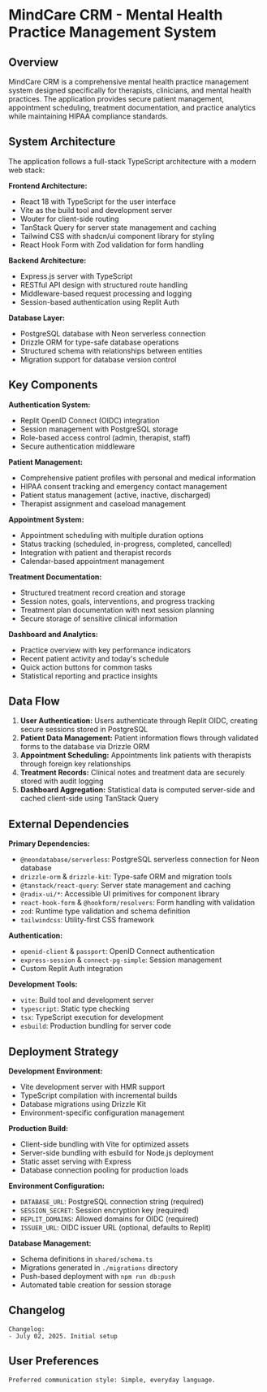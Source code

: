 # MindCare CRM - Mental Health Practice Management System

## Overview

MindCare CRM is a comprehensive mental health practice management system designed specifically for therapists, clinicians, and mental health practices. The application provides secure patient management, appointment scheduling, treatment documentation, and practice analytics while maintaining HIPAA compliance standards.

## System Architecture

The application follows a full-stack TypeScript architecture with a modern web stack:

**Frontend Architecture:**
- React 18 with TypeScript for the user interface
- Vite as the build tool and development server
- Wouter for client-side routing
- TanStack Query for server state management and caching
- Tailwind CSS with shadcn/ui component library for styling
- React Hook Form with Zod validation for form handling

**Backend Architecture:**
- Express.js server with TypeScript
- RESTful API design with structured route handling
- Middleware-based request processing and logging
- Session-based authentication using Replit Auth

**Database Layer:**
- PostgreSQL database with Neon serverless connection
- Drizzle ORM for type-safe database operations
- Structured schema with relationships between entities
- Migration support for database version control

## Key Components

**Authentication System:**
- Replit OpenID Connect (OIDC) integration
- Session management with PostgreSQL storage
- Role-based access control (admin, therapist, staff)
- Secure authentication middleware

**Patient Management:**
- Comprehensive patient profiles with personal and medical information
- HIPAA consent tracking and emergency contact management
- Patient status management (active, inactive, discharged)
- Therapist assignment and caseload management

**Appointment System:**
- Appointment scheduling with multiple duration options
- Status tracking (scheduled, in-progress, completed, cancelled)
- Integration with patient and therapist records
- Calendar-based appointment management

**Treatment Documentation:**
- Structured treatment record creation and storage
- Session notes, goals, interventions, and progress tracking
- Treatment plan documentation with next session planning
- Secure storage of sensitive clinical information

**Dashboard and Analytics:**
- Practice overview with key performance indicators
- Recent patient activity and today's schedule
- Quick action buttons for common tasks
- Statistical reporting and practice insights

## Data Flow

1. **User Authentication:** Users authenticate through Replit OIDC, creating secure sessions stored in PostgreSQL
2. **Patient Data Management:** Patient information flows through validated forms to the database via Drizzle ORM
3. **Appointment Scheduling:** Appointments link patients with therapists through foreign key relationships
4. **Treatment Records:** Clinical notes and treatment data are securely stored with audit logging
5. **Dashboard Aggregation:** Statistical data is computed server-side and cached client-side using TanStack Query

## External Dependencies

**Primary Dependencies:**
- `@neondatabase/serverless`: PostgreSQL serverless connection for Neon database
- `drizzle-orm` & `drizzle-kit`: Type-safe ORM and migration tools
- `@tanstack/react-query`: Server state management and caching
- `@radix-ui/*`: Accessible UI primitives for component library
- `react-hook-form` & `@hookform/resolvers`: Form handling with validation
- `zod`: Runtime type validation and schema definition
- `tailwindcss`: Utility-first CSS framework

**Authentication:**
- `openid-client` & `passport`: OpenID Connect authentication
- `express-session` & `connect-pg-simple`: Session management
- Custom Replit Auth integration

**Development Tools:**
- `vite`: Build tool and development server
- `typescript`: Static type checking
- `tsx`: TypeScript execution for development
- `esbuild`: Production bundling for server code

## Deployment Strategy

**Development Environment:**
- Vite development server with HMR support
- TypeScript compilation with incremental builds
- Database migrations using Drizzle Kit
- Environment-specific configuration management

**Production Build:**
- Client-side bundling with Vite for optimized assets
- Server-side bundling with esbuild for Node.js deployment
- Static asset serving with Express
- Database connection pooling for production loads

**Environment Configuration:**
- `DATABASE_URL`: PostgreSQL connection string (required)
- `SESSION_SECRET`: Session encryption key (required)
- `REPLIT_DOMAINS`: Allowed domains for OIDC (required)
- `ISSUER_URL`: OIDC issuer URL (optional, defaults to Replit)

**Database Management:**
- Schema definitions in `shared/schema.ts`
- Migrations generated in `./migrations` directory
- Push-based deployment with `npm run db:push`
- Automated table creation for session storage

## Changelog

```
Changelog:
- July 02, 2025. Initial setup
```

## User Preferences

```
Preferred communication style: Simple, everyday language.
```